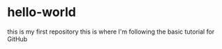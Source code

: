 # hello-world
this is my first repository
this is where I'm following the basic tutorial for GitHub
